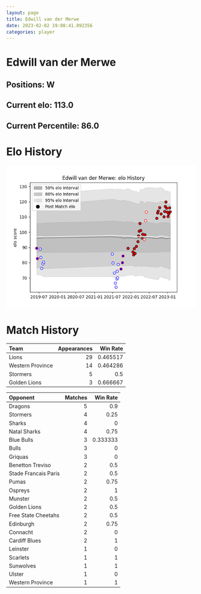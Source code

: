 ```yaml
---  
layout: page  
title: Edwill van der Merwe  
date: 2023-02-02 19:08:41.092356  
categories: player  
---
```

# Edwill van der Merwe

## Positions: W

## Current elo: 113.0

## Current Percentile: 86.0

# Elo History


![elo history](history_EdwillvanderMerwe.png)
# Match History


| Team             |   Appearances |   Win Rate |
|:-----------------|--------------:|-----------:|
| Lions            |            29 |   0.465517 |
| Western Province |            14 |   0.464286 |
| Stormers         |             5 |   0.5      |
| Golden Lions     |             3 |   0.666667 |

| Opponent             |   Matches |   Win Rate |
|:---------------------|----------:|-----------:|
| Dragons              |         5 |   0.9      |
| Stormers             |         4 |   0.25     |
| Sharks               |         4 |   0        |
| Natal Sharks         |         4 |   0.75     |
| Blue Bulls           |         3 |   0.333333 |
| Bulls                |         3 |   0        |
| Griquas              |         3 |   0        |
| Benetton Treviso     |         2 |   0.5      |
| Stade Francais Paris |         2 |   0.5      |
| Pumas                |         2 |   0.75     |
| Ospreys              |         2 |   1        |
| Munster              |         2 |   0.5      |
| Golden Lions         |         2 |   0.5      |
| Free State Cheetahs  |         2 |   0.5      |
| Edinburgh            |         2 |   0.75     |
| Connacht             |         2 |   0        |
| Cardiff Blues        |         2 |   1        |
| Leinster             |         1 |   0        |
| Scarlets             |         1 |   1        |
| Sunwolves            |         1 |   1        |
| Ulster               |         1 |   0        |
| Western Province     |         1 |   1        |
